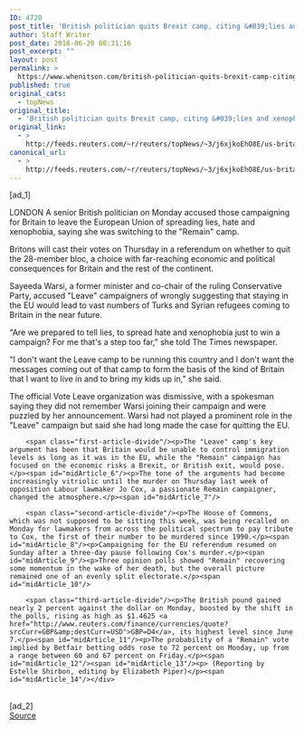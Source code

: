 ```yaml
---
ID: 4720
post_title: 'British politician quits Brexit camp, citing &#039;lies and xenophobia&#039;'
author: Staff Writer
post_date: 2016-06-20 08:31:16
post_excerpt: ""
layout: post
permalink: >
  https://www.whenitson.com/british-politician-quits-brexit-camp-citing-lies-and-xenophobia/
published: true
original_cats:
  - topNews
original_title:
  - 'British politician quits Brexit camp, citing &#039;lies and xenophobia&#039;'
original_link:
  - >
    http://feeds.reuters.com/~r/reuters/topNews/~3/j6xjkoEhO8E/us-britain-eu-idUSKCN0Z60O7
canonical_url:
  - >
    http://feeds.reuters.com/~r/reuters/topNews/~3/j6xjkoEhO8E/us-britain-eu-idUSKCN0Z60O7
---
```

 [ad_1]
<br><div id="articleText">
<span id="midArticle_start"/>

<span class="focusParagraph" readability="5"><p><span class="articleLocation">LONDON</span> A senior British politician on Monday accused those campaigning for Britain to leave the European Union of spreading lies, hate and xenophobia, saying she was switching to the "Remain" camp.</p></span><span id="midArticle_0"/><p>Britons will cast their votes on Thursday in a referendum on whether to quit the 28-member bloc, a choice with far-reaching economic and political consequences for Britain and the rest of the continent.</p><span id="midArticle_1"/><p>Sayeeda Warsi, a former minister and co-chair of the ruling Conservative Party, accused "Leave" campaigners of wrongly suggesting that staying in the EU would lead to vast numbers of Turks and Syrian refugees coming to Britain in the near future.</p><span id="midArticle_2"/><p>"Are we prepared to tell lies, to spread hate and xenophobia just to win a campaign? For me that's a step too far," she told The Times newspaper.</p><span id="midArticle_3"/><p>"I don't want the Leave camp to be running this country and I don't want the messages coming out of that camp to form the basis of the kind of Britain that I want to live in and to bring my kids up in," she said.</p><span id="midArticle_4"/><p>The official Vote Leave organization was dismissive, with a spokesman saying they did not remember Warsi joining their campaign and were puzzled by her announcement. Warsi had not played a prominent role in the "Leave" campaign but said she had long made the case for quitting the EU.</p><span id="midArticle_5"/>
        
        <span class="first-article-divide"/><p>The "Leave" camp's key argument has been that Britain would be unable to control immigration levels as long as it was in the EU, while the "Remain" campaign has focused on the economic risks a Brexit, or British exit, would pose.</p><span id="midArticle_6"/><p>The tone of the arguments had become increasingly vitriolic until the murder on Thursday last week of opposition Labour lawmaker Jo Cox, a passionate Remain campaigner, changed the atmosphere.</p><span id="midArticle_7"/>
        
        <span class="second-article-divide"/><p>The House of Commons, which was not supposed to be sitting this week, was being recalled on Monday for lawmakers from across the political spectrum to pay tribute to Cox, the first of their number to be murdered since 1990.</p><span id="midArticle_8"/><p>Campaigning for the EU referendum resumed on Sunday after a three-day pause following Cox's murder.</p><span id="midArticle_9"/><p>Three opinion polls showed "Remain" recovering some momentum in the wake of her death, but the overall picture remained one of an evenly split electorate.</p><span id="midArticle_10"/>
        
        <span class="third-article-divide"/><p>The British pound gained nearly 2 percent against the dollar on Monday, boosted by the shift in the polls, rising as high as $1.4625 <a href="http://www.reuters.com/finance/currencies/quote?srcCurr=GBP&amp;destCurr=USD">GBP=D4</a>, its highest level since June 7.</p><span id="midArticle_11"/><p>The probability of a "Remain" vote implied by Betfair betting odds rose to 72 percent on Monday, up from a range between 60 and 67 percent on Friday.</p><span id="midArticle_12"/><span id="midArticle_13"/><p> (Reporting by Estelle Shirbon, editing by Elizabeth Piper)</p><span id="midArticle_14"/></div>
<br>[ad_2]
<br><a href="http://feeds.reuters.com/~r/reuters/topNews/~3/j6xjkoEhO8E/us-britain-eu-idUSKCN0Z60O7">Source </a>